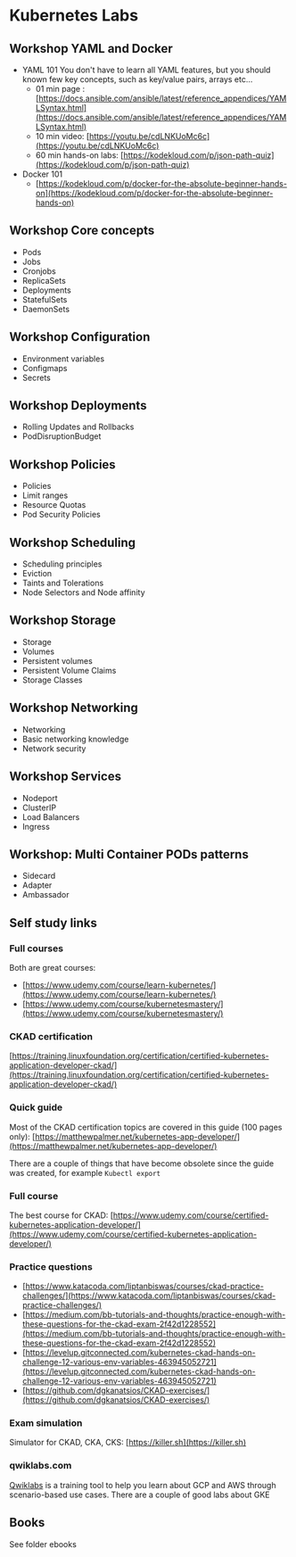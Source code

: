 # Kubernetes Labs
## Workshop YAML and Docker
* YAML 101
You don't have to learn all YAML features, but you should known few key concepts, such as key/value pairs, arrays etc...
  * 01 min page : [https://docs.ansible.com/ansible/latest/reference_appendices/YAMLSyntax.html](https://docs.ansible.com/ansible/latest/reference_appendices/YAMLSyntax.html)
  * 10 min video: [https://youtu.be/cdLNKUoMc6c](https://youtu.be/cdLNKUoMc6c)
  * 60 min hands-on labs: [https://kodekloud.com/p/json-path-quiz](https://kodekloud.com/p/json-path-quiz)
* Docker 101
  * [https://kodekloud.com/p/docker-for-the-absolute-beginner-hands-on](https://kodekloud.com/p/docker-for-the-absolute-beginner-hands-on)

## Workshop Core concepts
* Pods
* Jobs
* Cronjobs
* ReplicaSets
* Deployments
* StatefulSets
* DaemonSets

## Workshop Configuration
* Environment variables
* Configmaps
* Secrets

## Workshop Deployments
* Rolling Updates and Rollbacks
* PodDisruptionBudget

## Workshop Policies
* Policies
* Limit ranges
* Resource Quotas
* Pod Security Policies 

## Workshop Scheduling 
* Scheduling principles
* Eviction
* Taints and Tolerations
* Node Selectors and Node affinity

## Workshop Storage 
* Storage
* Volumes
* Persistent volumes
* Persistent Volume Claims
* Storage Classes

## Workshop Networking
* Networking
* Basic networking knowledge
* Network security

## Workshop Services 
* Nodeport 
* ClusterIP
* Load Balancers
* Ingress

## Workshop: Multi Container PODs patterns
* Sidecard
* Adapter
* Ambassador

## Self study links
### Full courses
Both are great courses:
* [https://www.udemy.com/course/learn-kubernetes/](https://www.udemy.com/course/learn-kubernetes/)
* [https://www.udemy.com/course/kubernetesmastery/](https://www.udemy.com/course/kubernetesmastery/)

### CKAD certification
[https://training.linuxfoundation.org/certification/certified-kubernetes-application-developer-ckad/](https://training.linuxfoundation.org/certification/certified-kubernetes-application-developer-ckad/)

### Quick guide
Most of the CKAD certification topics are covered in this guide (100 pages only): [https://matthewpalmer.net/kubernetes-app-developer/](https://matthewpalmer.net/kubernetes-app-developer/)

There are a couple of things that have become obsolete since the guide was created, for example ```Kubectl export```

### Full course
The best course for CKAD: [https://www.udemy.com/course/certified-kubernetes-application-developer/](https://www.udemy.com/course/certified-kubernetes-application-developer/)

### Practice questions
* [https://www.katacoda.com/liptanbiswas/courses/ckad-practice-challenges/](https://www.katacoda.com/liptanbiswas/courses/ckad-practice-challenges/)
* [https://medium.com/bb-tutorials-and-thoughts/practice-enough-with-these-questions-for-the-ckad-exam-2f42d1228552](https://medium.com/bb-tutorials-and-thoughts/practice-enough-with-these-questions-for-the-ckad-exam-2f42d1228552)
* [https://levelup.gitconnected.com/kubernetes-ckad-hands-on-challenge-12-various-env-variables-463945052721](https://levelup.gitconnected.com/kubernetes-ckad-hands-on-challenge-12-various-env-variables-463945052721)
* [https://github.com/dgkanatsios/CKAD-exercises/](https://github.com/dgkanatsios/CKAD-exercises/)

### Exam simulation
Simulator for CKAD, CKA, CKS: [https://killer.sh](https://killer.sh)

### qwiklabs.com
[Qwiklabs](Qwiklabs) is a training tool to help you learn about GCP and AWS through scenario-based use cases. There are a couple of good labs about GKE

## Books
See folder ebooks


